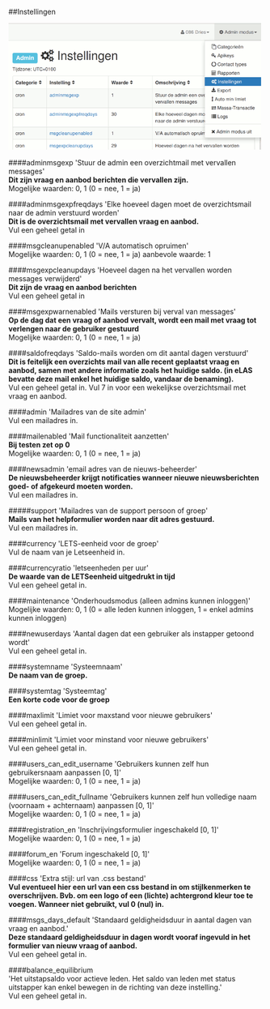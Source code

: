 ##Instellingen

<img src="img/config.png" width="500">


####adminmsgexp
   'Stuur de admin een overzichtmail met vervallen messages'  
   __Dit zijn vraag en aanbod berichten die vervallen zijn.__  
   Mogelijke waarden: 0, 1 (0 = nee, 1 = ja)

####adminmsgexpfreqdays
   'Elke hoeveel dagen moet de overzichtsmail naar de admin verstuurd worden'  
   __Dit is de overzichtsmail met vervallen vraag en aanbod.__  
   Vul een geheel getal in

####msgcleanupenabled
   'V/A automatisch opruimen'  
   Mogelijke waarden: 0, 1 (0 = nee, 1 = ja) aanbevole waarde: 1  

####msgexpcleanupdays
   'Hoeveel dagen na het vervallen worden messages verwijderd'  
   __Dit zijn de vraag en aanbod berichten__  
   Vul een geheel getal in

####msgexpwarnenabled
   'Mails versturen bij verval van messages'  
   __Op de dag dat een vraag of aanbod vervalt, wordt een mail met vraag tot verlengen naar de gebruiker gestuurd__  
   Mogelijke waarden: 0, 1 (0 = nee, 1 = ja)

####saldofreqdays
   'Saldo-mails worden om dit aantal dagen verstuurd'  
   __Dit is feitelijk een overzichts mail van alle recent geplaatst vraag en aanbod, samen met andere informatie zoals het huidige saldo. (in eLAS bevatte deze mail enkel het huidige saldo, vandaar de benaming).__  
   Vul een geheel getal in. Vul 7 in voor een wekelijkse overzichtsmail met vraag en aanbod.

####admin
   'Mailadres van de site admin'  
   Vul een mailadres in.

####mailenabled
   'Mail functionaliteit aanzetten'  
   __Bij testen zet op 0__  
   Mogelijke waarden: 0, 1 (0 = nee, 1 = ja)

####newsadmin
   'email adres van de nieuws-beheerder'  
   __De nieuwsbeheerder krijgt notificaties wanneer nieuwe nieuwsberichten goed- of afgekeurd moeten worden.__  
   Vul een mailadres in.

#####support
   'Mailadres van de support persoon of groep'  
   __Mails van het helpformulier worden naar dit adres gestuurd.__  
   Vul een mailadres in.
   
####currency
   'LETS-eenheid voor de groep'  
   Vul de naam van je Letseenheid in.

####currencyratio
   'letseenheden per uur'  
   __De waarde van de LETSeenheid uitgedrukt in tijd__  
   Vul een geheel getal in.
    
####maintenance
   'Onderhoudsmodus (alleen admins kunnen inloggen)'  
   Mogelijke waarden: 0, 1 (0 = alle leden kunnen inloggen, 1 = enkel admins kunnen inloggen)  

####newuserdays
   'Aantal dagen dat een gebruiker als instapper getoond wordt'  
	Vul een geheel getal in.  
   
####systemname
   'Systeemnaam'  
   __De naam van de groep.__  

####systemtag
   'Systeemtag'  
   __Een korte code voor de groep__  


####maxlimit
   'Limiet voor maxstand voor nieuwe gebruikers'   
   Vul een geheel getal in.  
   
####minlimit
   'Limiet voor minstand voor nieuwe gebruikers'  
   Vul een geheel getal in.  

   
####users_can_edit_username
   'Gebruikers kunnen zelf hun gebruikersnaam aanpassen [0, 1]'  
   Mogelijke waarden: 0, 1 (0 = nee, 1 = ja)

####users_can_edit_fullname
   'Gebruikers kunnen zelf hun volledige naam (voornaam + achternaam) aanpassen [0, 1]'  
   Mogelijke waarden: 0, 1 (0 = nee, 1 = ja)  
   
####registration_en
   'Inschrijvingsformulier ingeschakeld [0, 1]'  
   Mogelijke waarden: 0, 1 (0 = nee, 1 = ja)

####forum_en
   'Forum ingeschakeld [0, 1]'  
   Mogelijke waarden: 0, 1 (0 = nee, 1 = ja)  

####css
   'Extra stijl: url van .css bestand'  
   __Vul eventueel hier een url van een css bestand in om stijlkenmerken te overschrijven. Bvb. om een logo of een (lichte) achtergrond kleur toe te voegen. Wanneer niet gebruikt, vul 0 (nul) in.__

####msgs_days_default
   'Standaard geldigheidsduur in aantal dagen van vraag en aanbod.'  
   __Deze standaard geldigheidsduur in dagen wordt vooraf ingevuld in het formulier van nieuw vraag of aanbod.__  
   Vul een geheel getal in.  

 
####balance_equilibrium  
   'Het uitstapsaldo voor actieve leden. Het saldo van leden met status uitstapper kan enkel bewegen in de richting van deze instelling.'  
   Vul een geheel getal in.  

